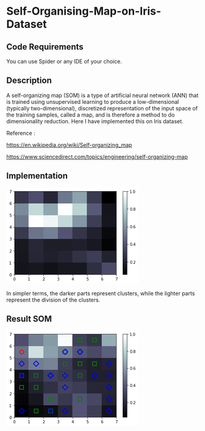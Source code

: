 # Self-Organising-Map-on-Iris-Dataset



## Code Requirements
You can use Spider or any IDE of your choice.


## Description
A self-organizing map (SOM) is a type of artificial neural network (ANN)  that is trained using unsupervised learning to produce a low-dimensional (typically two-dimensional), discretized representation of the input space of the training samples, called a map, and is therefore a method to do dimensionality reduction. Here I have implemented this on  Iris dataset.

Reference :

https://en.wikipedia.org/wiki/Self-organizing_map

https://www.sciencedirect.com/topics/engineering/self-organizing-map

## Implementation


![](som.png)

In simpler terms, the darker parts represent clusters, while the lighter parts represent the division of the clusters.

## Result SOM


![](irissomimg.png)



